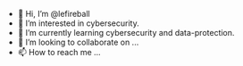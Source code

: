 - 👋 Hi, I’m @lefireball
- 👀 I’m interested in cybersecurity.
- 🌱 I’m currently learning cybersecurity and data-protection.
- 💞️ I’m looking to collaborate on ...
- 📫 How to reach me ...

<!---
lefireball/lefireball is a ✨ special ✨ repository because its `README.md` (this file) appears on your GitHub profile.
You can click the Preview link to take a look at your changes.
--->
